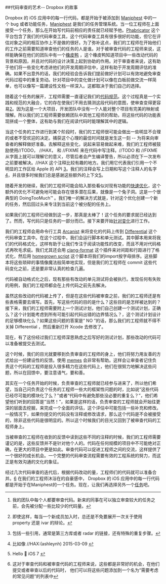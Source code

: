 ##代码审查的艺术-- Dropbox 的故事

Dropbox 的 iOS 应用中的每一行代码，都是开始于被添加到 [Maniphest](http://phabricator.org/applications/maniphest/) 中的一个 bug 或者功能任务，[Maniphest](http://phabricator.org/applications/maniphest/) 是我们的任务管理系统。当一位工程师在上面接受一个任务，那么在开始写代码前相应的责任就已经赋予他。[Phabricator](http://phabricator.org/) 这个平台包含了我们的代码审查工具，这个代码审查工具有很多很好的功能，但它在评估对象之间的相互协作上不是做的很好。为了弥补这点，我们的工程师在开始他们的工作之前需要知道审查他们的任务的人是谁。对于被审查代码的工程师来说，这样能确保在他们的团队中有一个[橡皮鸭](http://en.wikipedia.org/wiki/Rubber_duck_debugging) ，这个橡皮鸭知道项目中一些改动代码的背景和原因，并且对代码的设计决策上起到协助的作用。对于审查者来说，这有助于他们将一些变化考虑进他们的开发周期评估中，这样有助于开发周期评估的准确。如果不出意外的话，我们的经验会告诉我们提前做好计划可以有效地避免审查代码过程中的重复劳动。针对项目中的变化做计划可以像在白板前做交流一样简单，也可以像写一篇建设性文档一样深入。这都取决于我们自己的选择。

随着这个任务的展开，工程师需要一直谨记我们的[代码规范](https://dl.dropboxusercontent.com/s/5utnlwhr18ax05c/style-guide.html?dl=0)。这个过程真是一个实践和规范的大融合，它的存在使我们不用去猜测这段代码的意图，使审查变得更容易<a href="#fn2" rel="footnote">2</a>。因为这是一个大项目，开发团队中没有一个人能对整个项目有完美的映射或理解。所以我们的工程师需要依赖团队中其他工程师的帮助，将这些代码的功能表现拼成一个整体，这有助与我们在阅读代码时能理解其中的逻辑。

当这个任务的工作进行到某个阶段时，我们的工程师很可能会做出一些明显不合理的或者不受欢迎的决定。捕获这个心理的最佳时间就是发生这一刻 -- 为将来向审查者的解释做好准备。去解释这些变化，说起来容易做起来难，我们的工程师被鼓励使用//TODO， //HAX， 和 //FIXME 来在代码中写注释。//TODO 和 //FIXME 从字面上就可以理解它的意义，尽管后者会产生编译警告，所以必须在下一次发布之前要被解决。//HAX 这个注释比较有趣的地方。我们用它代表我们引用一个不明显的工作区给 Apple 的 API <a href="#fn3" rel="footnote">3</a>。我们的注释会写上日期和写这个注释人的名字<a href="#fn4" rel="footnote">4</a>，并且很多时候我们总是感谢这些额外的上下文<a href="#fn5" rel="footnote">5</a>。

随着开发的继续，我们的工程师可能会陷入那些看似对现有功能的[快速优化](https://www.youtube.com/watch?v=4F4qzPbcFiA)，这个额外的优化不可避免地可能会存在很多潜在后果，就像是一个兔子洞。这是一个很典型的 DoingTooMuch™ 。我们唯一的解决方式就是，针对这个优化创建一个新的任务，然后回过头来专注到当前这个被分配的任务上。

如果我们的工程师已经做到这一步，那真是太棒了！这个任务的要求就已经达到了。然而，写代码只是任务的一部分而已。接下来要开始[针对变化](http://cdn.visualnews.com/wp-content/uploads/2011/10/realartistsship-iphone.jpg)进行工作。

我们的工程师会用命令行工具 [Arcanist](http://phabricator.org/applications/arcanist/) 来将变化的代码上传到 [Differential](http://phabricator.org/applications/differential/) 这个代码审查工具中。在这个过程中，我们会运行脚本和单元测试。其中脚本用来将我们的代码格式化，这样有助于让我们专注于阅读功能性的改变，而且不用对代码格式再吹毛求疵。我们尤其还会用 [clang-format](https://github.com/travisjeffery/ClangFormat-Xcode) 这个插件来对间距和行距进行了格式化，然后用 [homegrown script](https://www.dropbox.com/s/71etvp8smmh8xvi/sort_imports.py?dl=0) 这个脚本将我们的import按字母排序。这些脚本将这些琐碎的事情像魔法般简单地实现，但是我们的工程师在 commit 这些代码变化之前，还是要非常认真的检查几遍。

代码被自动格式化之后，现有那些有改动的单元测试将会被执行。发现任何有失败的用例，我们的工程师都会在上传代码之前先去解决。

虽然这些改动的代码被上传了，但是在这些代码被审查之前，我们的工程师还是有些表格需要去填写。首先，写这些代码的目的是什么？这些目的是怎样被达到的？接下来，我们的工程师需要附上一个测试计划，他们自己创建一个测试计划，正确么？这个计划能考虑到所有可能引起代码出错的边界情况么？，这个测试计划设计的足够模块化么？如果这些问题的答案是“ NO ”的话，那么我们的工程师就不得不关掉 Differential ，然后重新打开 Xcode 去修改了。

现在，有了这份经过我们工程师深思熟虑之后写好的测试计划，那些改动的代码可以准备被提交去测试。

这个时候，我们的目光就要移到负责审查的工程师的身上，他们将努力用友善的方式给出一份建设性的反馈。使用 [memes](https://www.dropbox.com/s/qf9iqkjedzo20ob/Meme.png?dl=0) 会非常有帮助。这样会让审查者记住负责这个代码的工程师是投入很多精力在这些代码上，他们在很努力地解决这些问题，所以在回馈中，要注意语气，要和善。

其实在一个任务开始的时候，负责审查的工程师就已经参与进来了，所以他们希望，当自己问负责这个任务的工程师一些大的框架性问题的时，比如说“这些代码已经尽可能的模块化了么？”或者“代码中有避免那些没必要的重复么？”，他们希望他们听到的回答是“当然！”，如果是这样的话，负责审查的工程师就会开始往更深的层面去挖掘，来完成一个全面的评估，这个评估中可能包括一些补充和修改。一般情况下，如果你提交的代码没有注释或修改请求，那么这个代码是不会被接受的，除非这些代码是很明显的。所以这个时候我们的目光又回到了被审查代码的工程师身上。

当被审查的工程师在收到的反馈中读到这些不同的注释的时候，我们的工程师需要谨记的是，这些反馈并不是针对他个人的。代码在任何规模的项目中不可能绝对正确，在更大的项目中更是如此。审查代码可以促进工程师之间的交流，这样提供了一个很好的成长机会。一个完整的代码审查流程需要有效的工程系统的努力，而这正是有效沟通的文化的象征。

经过几次代码审查的迭代后，根据代码改动的量，工程师们的代码就可以准备合并。<a href="#fn6" rel="footnote">6</a> 在我们的工程师沐浴在的自豪感中， Dropbox 的 iOS 应用中的每一行代码都是开始于在Maniphest的一个任务。现在，让我们再选择另外一个[任务](http://image.slidesharecdn.com/beplum-stevejobs-131221124654-phpapp02/95/best-of-steve-jobs-8-638.jpg?cb=1387651669)吧。

----

1. 我的团队中每个人都要审查代码。新来的同事在可以独立审查较大的任务之前，会先被分配一些比较少的代码量。<a href="#fnref1" rev="footnote">↩</a>

2. 即使这样，每当一个新成员加入时，总还是不免要展开一次关于使用 property 还是 ivar 的辩论。<a href="#fnref2" rev="footnote">↩</a>

3. 包括一些引用，通常是第三方库或者 radar 的链接，还有特殊的重复步骤。<a href="#fnref3" rev="footnote">↩</a>

4. 比如像 //HAX:(ashleynh) 2015-03-09 <a href="#fnref4" rev="footnote">↩</a>

5. Hello 👋 iOS 7 <a href="#fnref5" rev="footnote">↩</a>

6. 这对于审查代码和被审查代码的工程师来说，这些都是非常好的机会，在他们提交或者审查以后的代码时， 他们可以将这些问题添加到一个名为“需要考虑的常见问题”的列表中<a href="#fnref6" rev="footnote">↩</a>

